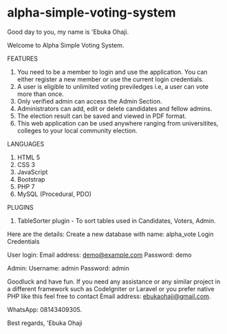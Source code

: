# alpha-simple-voting-system
Good day to you, my name is 'Ebuka Ohaji. 

Welcome to Alpha Simple Voting System.

FEATURES
1. You need to be a member to login and use the application. You can either register a new member or use the current login credentials.
2. A user is eligible to unlimited voting previledges i.e, a user can vote more than once.
3. Only verified admin can access the Admin Section.
4. Administrators can add, edit or delete candidates and fellow admins.
5. The election result can be saved and viewed in PDF format.
6. This web application can be used anywhere ranging from universitites, colleges to your local community election.

LANGUAGES
1. HTML 5
2. CSS 3
3. JavaScript
4. Bootstrap
5. PHP 7 
6. MySQL (Procedural, PDO)

PLUGINS
1. TableSorter plugin - To sort tables used in Candidates, Voters, Admin.

Here are the details:
Create a new database with name: alpha_vote
Login Credentials

User login:
Email address: demo@example.com
Password: demo

Admin:
Username: admin
Password: admin

Goodluck and have fun. If you need any assistance or any similar project in a different framework such as CodeIgniter or Laravel or you prefer native PHP like this feel free to contact 
Email address: ebukaohaji@gmail.com.

WhatsApp: 08143409305.
 
Best regards, 
'Ebuka Ohaji
